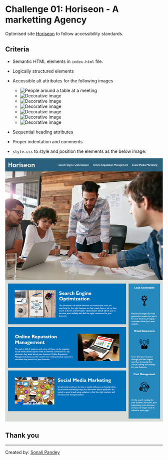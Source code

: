 # Challenge 01: Horiseon - A marketting Agency

Optimised site [Horiseon](https://sonali-pandey.github.io/Horiseon/) to follow accessibility standards.

## Criteria

* Semantic HTML elements in `index.html` file.

* Logically structured elements

* Accessible alt attributes for the following images

    * ![People around a table at a meeting](./assets/images/digital-marketing-meeting.jpg=200x)
    * ![Decorative image](./assets/images/brand-awareness.png=200x)
    * ![Decorative image](./assets/images/cost-management.png=200x)
    * ![Decorative image](./assets/images/lead-generation.png=200x)
    * ![Decorative image](./assets/images/online-reputation-management.jpg=200x)
    * ![Decorative image](./assets/images/search-engine-optimization.jpg=200x)
    * ![Decorative image](./assets/images/social-media-marketting.jpg=200x)


* Sequential heading attributes

* Proper indentation and comments

* `style.css` to style and position the elements as the below image:


![A webpage with main header displaying marketting agency name and navigation links, hero section with a marketting meeting image, content of the site below the meeting picture and benefits for the customer at the right side of the content](./assets/images/Horiseon-mockup.png)


## Thank you
---
Created by: [Sonali Pandey](github.com/sonali-pandey)
